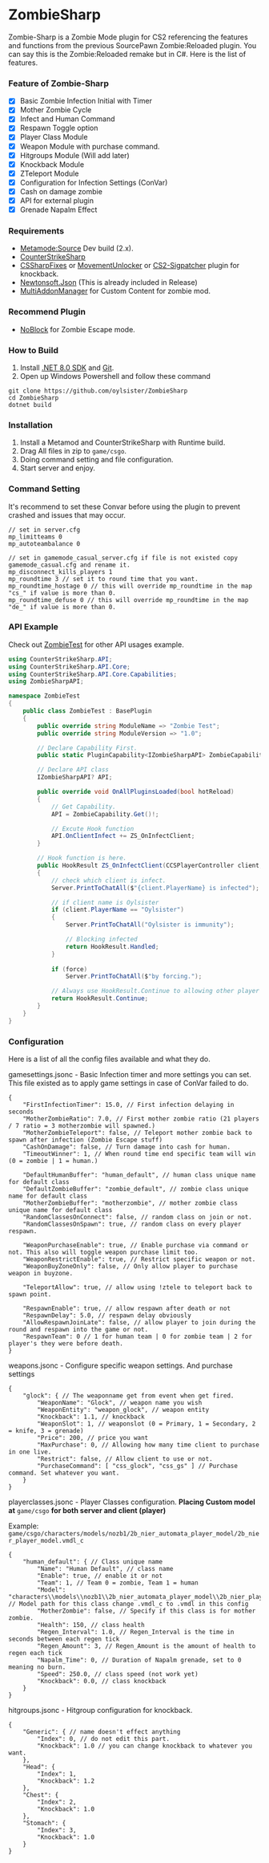 # ZombieSharp

Zombie-Sharp is a Zombie Mode plugin for CS2 referencing the features and functions from the previous SourcePawn Zombie:Reloaded plugin. You can say this is the Zombie:Reloaded remake but in C#. Here is the list of features.

### Feature of Zombie-Sharp
- [x] Basic Zombie Infection Initial with Timer
- [x] Mother Zombie Cycle
- [x] Infect and Human Command
- [x] Respawn Toggle option
- [x] Player Class Module
- [x] Weapon Module with purchase command.
- [x] Hitgroups Module (Will add later)
- [x] Knockback Module
- [x] ZTeleport Module
- [x] Configuration for Infection Settings (ConVar)
- [x] Cash on damage zombie
- [x] API for external plugin
- [x] Grenade Napalm Effect

### Requirements
- [Metamode:Source](https://www.sourcemm.net/downloads.php/?branch=master) Dev build (2.x).
- [CounterStrikeSharp](https://github.com/roflmuffin/CounterStrikeSharp) 
- [CSSharpFixes](https://github.com/CharlesBarone/CSSharp-Fixes) or [MovementUnlocker](https://github.com/Source2ZE/MovementUnlocker) or [CS2-Sigpatcher](https://github.com/oylsister/CS2-SigPatcher) plugin for knockback.
- [Newtonsoft.Json](https://github.com/JamesNK/Newtonsoft.Json/releases) (This is already included in Release)
- [MultiAddonManager](https://github.com/Source2ZE/MultiAddonManager) for Custom Content for zombie mod.

### Recommend Plugin
- [NoBlock](https://github.com/ManifestManah/NoBlock) for Zombie Escape mode.

### How to Build
1. Install [.NET 8.0 SDK](https://dotnet.microsoft.com/en-us/download/dotnet/8.0) and [Git](https://git-scm.com/downloads).
2. Open up Windows Powershell and follow these command
```shell
git clone https://github.com/oylsister/ZombieSharp
cd ZombieSharp
dotnet build
```

### Installation
1. Install a Metamod and CounterStrikeSharp with Runtime build.
2. Drag All files in zip to ``game/csgo``.
3. Doing command setting and file configuration.
4. Start server and enjoy.

### Command Setting
It's recommend to set these Convar before using the plugin to prevent crashed and issues that may occur.
```
// set in server.cfg
mp_limitteams 0
mp_autoteambalance 0

// set in gamemode_casual_server.cfg if file is not existed copy gamemode_casual.cfg and rename it.
mp_disconnect_kills_players 1
mp_roundtime 3 // set it to round time that you want.
mp_roundtime_hostage 0 // this will override mp_roundtime in the map "cs_" if value is more than 0.
mp_roundtime_defuse 0 // this will override mp_roundtime in the map "de_" if value is more than 0.
```

### API Example 
Check out [ZombieTest](https://github.com/oylsister/ZombieSharp/blob/main/ZombieTest/ZombieTest.cs) for other API usages example. 
```cs
using CounterStrikeSharp.API;
using CounterStrikeSharp.API.Core;
using CounterStrikeSharp.API.Core.Capabilities;
using ZombieSharpAPI;

namespace ZombieTest
{
    public class ZombieTest : BasePlugin    
    {
        public override string ModuleName => "Zombie Test";
        public override string ModuleVersion => "1.0";

        // Declare Capability First.
        public static PluginCapability<IZombieSharpAPI> ZombieCapability { get; } = new("zombiesharp:core");

        // Declare API class
        IZombieSharpAPI? API;

        public override void OnAllPluginsLoaded(bool hotReload)
        {
            // Get Capability.
            API = ZombieCapability.Get()!;

            // Excute Hook function 
            API.OnClientInfect += ZS_OnInfectClient;
        }

        // Hook function is here.
        public HookResult ZS_OnInfectClient(CCSPlayerController client, CCSPlayerController attacker, bool motherzombie, bool force)
        {
            // check which client is infect.
            Server.PrintToChatAll($"{client.PlayerName} is infected");

            // if client name is Oylsister
            if (client.PlayerName == "Oylsister")
            {
                Server.PrintToChatAll("Oylsister is immunity");

                // Blocking infected
                return HookResult.Handled;
            }
            
            if (force)
                Server.PrintToChatAll($"by forcing.");

            // Always use HookResult.Continue to allowing other player get infect as usual.
            return HookResult.Continue;
        }
    }
}
```

### Configuration
Here is a list of all the config files available and what they do.

gamesettings.jsonc - Basic Infection timer and more settings you can set. This file existed as to apply game settings in case of ConVar failed to do.

```jsonc
{
    "FirstInfectionTimer": 15.0, // First infection delaying in seconds
    "MotherZombieRatio": 7.0, // First mother zombie ratio (21 players / 7 ratio = 3 motherzombie will spawned.)
    "MotherZombieTeleport": false, // Teleport mother zombie back to spawn after infection (Zombie Escape stuff)
    "CashOnDamage": false, // Turn damage into cash for human.
    "TimeoutWinner": 1, // When round time end specific team will win (0 = zombie | 1 = human.)

    "DefaultHumanBuffer": "human_default", // human class unique name for default class
    "DefaultZombieBuffer": "zombie_default", // zombie class unique name for default class
    "MotherZombieBuffer": "motherzombie", // mother zombie class unique name for default class
    "RandomClassesOnConnect": false, // random class on join or not.
    "RandomClassesOnSpawn": true, // random class on every player respawn.

    "WeaponPurchaseEnable": true, // Enable purchase via command or not. This also will toggle weapon purchase limit too.
    "WeaponRestrictEnable": true, // Restrict specific weapon or not.
    "WeaponBuyZoneOnly": false, // Only allow player to purchase weapon in buyzone.

    "TeleportAllow": true, // allow using !ztele to teleport back to spawn point.

    "RespawnEnable": true, // allow respawn after death or not
    "RespawnDelay": 5.0, // respawn delay obviously
    "AllowRespawnJoinLate": false, // allow player to join during the round and respawn into the game or not.
    "RespawnTeam": 0 // 1 for human team | 0 for zombie team | 2 for player's they were before death.
}
```

weapons.jsonc - Configure specific weapon settings. And purchase settings
```jsonc
{
    "glock": { // The weaponname get from event when get fired.
        "WeaponName": "Glock", // weapon name you wish
        "WeaponEntity": "weapon_glock", // weapon entity
        "Knockback": 1.1, // knockback
        "WeaponSlot": 1, // weaponslot (0 = Primary, 1 = Secondary, 2 = knife, 3 = grenade)
        "Price": 200, // price you want
        "MaxPurchase": 0, // Allowing how many time client to purchase in one live.
        "Restrict": false, // Allow client to use or not.
        "PurchaseCommand": [ "css_glock", "css_gs" ] // Purchase command. Set whatever you want.
    }
}
```
playerclasses.jsonc - Player Classes configuration.
<b>Placing Custom model at</b> ``game/csgo`` <b>for both server and client (player)</b>

Example: ``game/csgo/characters/models/nozb1/2b_nier_automata_player_model/2b_nier_player_model.vmdl_c``
```jsonc
{
    "human_default": { // Class unique name
        "Name": "Human Default", // class name
        "Enable": true, // enable it or not
        "Team": 1, // Team 0 = zombie, Team 1 = human
        "Model": "characters\\models\\nozb1\\2b_nier_automata_player_model\\2b_nier_player_model.vmdl", // Model path for this class change .vmdl_c to .vmdl in this config
        "MotherZombie": false, // Specify if this class is for mother zombie.
        "Health": 150, // class health
        "Regen_Interval": 1.0, // Regen_Interval is the time in seconds between each regen tick
        "Regen_Amount": 3, // Regen_Amount is the amount of health to regen each tick
        "Napalm_Time": 0, // Duration of Napalm grenade, set to 0 meaning no burn.
        "Speed": 250.0, // class speed (not work yet)
        "Knockback": 0.0, // class knockback
    }
}
```
hitgroups.jsonc - Hitgroup configuration for knockback.
```jsonc
{
    "Generic": { // name doesn't effect anything
        "Index": 0, // do not edit this part.
        "Knockback": 1.0 // you can change knockback to whatever you want.
    },
    "Head": {
        "Index": 1,
        "Knockback": 1.2
    },
    "Chest": {
        "Index": 2,
        "Knockback": 1.0
    },
    "Stomach": {
        "Index": 3,
        "Knockback": 1.0
    }
}
```
